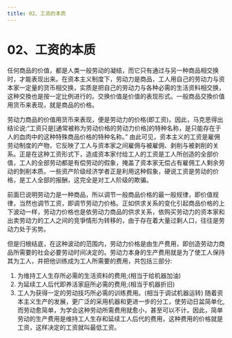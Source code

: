 ```yaml
---
title: 02、工资的本质
---
```

# 02、工资的本质

任何商品的价值，都是人类一般劳动的凝结，而它只有通过与另一种商品相交换时，才能表现出来。在资本主义制度下，劳动力是商品，工人用自己的劳动力与资本家一定量的货币相交换，实质是把自己的劳动力与各种必需的生活资料相交换，这种交換也是按一定比例进行的。交换价值是价值的表现形式。一般商品交換价值用货币来表现，就是商品的价格。

劳动力商品的价值用货币来表现，便是劳动力的价格(即工资)。因此，马克思得出结论说:“工资只是[通常被称为劳动价格的劳动力价格]的特种名称，是只能存在于人的血肉中的这种特殊商品价格的特种名称。”
由此可见，资本主义的工资是雇佣劳动制度的产物，它反映了工人与资本家之间雇佣与被雇佣、剥削与被剥削的关系。正是在这种工资形式下，造成资本家付给工人的工资是工人所创造的全部价值，工人的全部劳动都是有偿劳动的假象，掩盖了资本家无偿占有雇佣工人剩余劳动的剝削本质。一些资产阶级经济学者正是利用这种假象，硬说工资是劳动的价格，是工人全部的报酬，这完全是对工人阶级的欺骗。

前面巳说明劳动力是一种商品，所以调节一般商品价格的最一般规律，即价值规律，当然也调节工资，即调节劳动力价格。正如供求关系的变化引起商品价格的上下波动一样，劳动力价格也是依劳动力商品的供求关系，依购买劳动力的资本家和出卖劳动力的工人之间的竞爭情形为转移的，由于存在着大量过剩人口，往往是劳动力处于劣势。

但是归根结底，在这种波动的范围内，劳动力价格是由生产费用，即创造劳动力商品所需要的社会必要劳动时间决定的。劳动力本身的生产费用就是为了使工人保持其为工人，并把他训练成为工人所需要的费用，共包括三部分:
1. 为维持工人生存所必需的生活资料的费用;(相当于给机器加油)
2. 为延续工人后代即养活家庭所必需的费用;(相当于机器折旧)
3. 工人为获得一定的劳动技巧所必需的训练费用。(相当于调试机器运转)
随着资本主义生产的发展，更广泛的采用机器和更进一步的分工，使劳动日盆简单化,而劳动愈简单，为学会这种劳动所需费用就愈小，甚至可以不计。因此，简单劳动的生产费用是维持工人生存和延续工人后代的费用，这种费用的价格就是工资，这样决定的工资就叫最低工资。